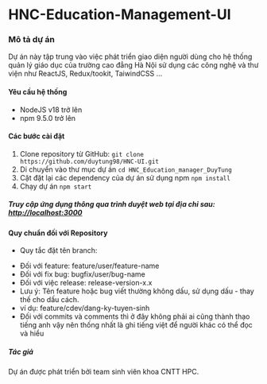 # HNC-Education-Management-UI

### Mô tả dự án

Dự án này tập trung vào việc phát triển giao diện người dùng cho hệ thống quản lý giáo dục của trường cao đẳng Hà Nội sử dụng các công nghệ và thư viện như ReactJS, Redux/tookit, TaiwindCSS ...

#### Yêu cầu hệ thống

- NodeJS v18 trở lên
- npm 9.5.0 trở lên

#### Các bước cài đặt

1. Clone repository từ GitHub:
   `git clone https://github.com/duytung98/HNC-UI.git`
2. Di chuyển vào thư mục dự án
   `cd HNC_Education_manager_DuyTung`
3. Cặt đặt lại các dependency của dự án sử dụng npm
   `npm install`
4. Chạy dự án
   `npm start`

##### Truy cập ứng dụng thông qua trình duyệt web tại địa chỉ sau: [http://localhost:3000](http://localhost:3000)

#### Quy chuẩn đối với Repository

- Quy tắc đặt tên branch:

* Đối với feature: feature/user/feature-name
* Đối với fix bug: bugfix/user/bug-name
* Đối với việc release: release-version-x.x
* Lưu ý: Tên feature hoặc bug viết thường không dấu, sử dụng dấu - thay thế cho dấu cách.
* ví dụ: feature/cdev/dang-ky-tuyen-sinh
* Đối với commits và comments thì ở đây không phải ai cũng thành thạo tiếng anh vậy nên thống nhất là ghi tiếng việt để người khác có thể đọc và hiểu

##### Tác giả

Dự án được phát triển bởi team sinh viên khoa CNTT HPC.
